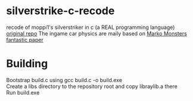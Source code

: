 # silverstrike-c-recode
recode of moppi1's silverstriker in c (a REAL programming language)
[original repo](https://github.com/Moppi1/silverstrike)
The ingame car physics are maily based on [Marko Monsters fantastic paper](https://asawicki.info/Mirror/Car%20Physics%20for%20Games/Car%20Physics%20for%20Games.html)

# Building
Bootstrap build.c using gcc build.c -o build.exe \
Create a libs directory to the repository root and copy libraylib.a there \
Run build.exe
